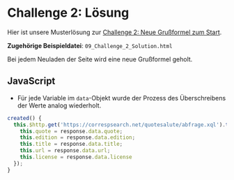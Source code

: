 # Challenge 2: Lösung

Hier ist unsere Musterlösung zur [Challenge 2: Neue Grußformel zum Start](08_Challenge_2_-_Neue_Grußformel_zum_Start.md).

**Zugehörige Beispieldatei**: `09_Challenge_2_Solution.html`

Bei jedem Neuladen der Seite wird eine neue Grußformel geholt.

## JavaScript

* Für jede Variable im `data`-Objekt wurde der Prozess des Überschreibens der Werte analog wiederholt.

```js
created() {
  this.$http.get('https://correspsearch.net/quotesalute/abfrage.xql').then(response => {
    this.quote = response.data.quote;
    this.edition = response.data.edition;
    this.title = response.data.title;
    this.url = response.data.url;
    this.license = response.data.license
  });
}
```